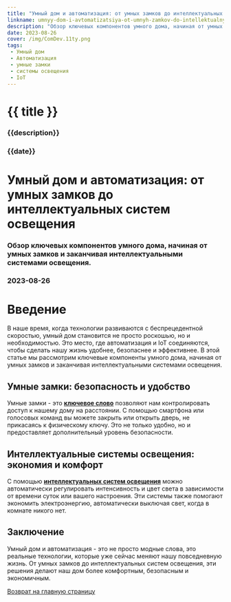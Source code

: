 ```yaml
---
title: "Умный дом и автоматизация: от умных замков до интеллектуальных систем освещения"
linkname: umnyy-dom-i-avtomatizatsiya-ot-umnyh-zamkov-do-intellektualnyh-sistem-osvescheniya
description: "Обзор ключевых компонентов умного дома, начиная от умных замков и заканчивая интеллектуальными системами освещения."
date: 2023-08-26
cover: /img/ComDev.11ty.png
tags: 
 - Умный дом
 - Автоматизация
 - умные замки
 - системы освещения
 - IoT
---
```


# {{ title }}
### {{description}}
### {{date}}

# Умный дом и автоматизация: от умных замков до интеллектуальных систем освещения

### Обзор ключевых компонентов умного дома, начиная от умных замков и заканчивая интеллектуальными системами освещения.
### 2023-08-26

# Введение

В наше время, когда технологии развиваются с беспрецедентной скоростью, умный дом становится не просто роскошью, но и необходимостью. Это место, где автоматизация и IoT соединяются, чтобы сделать нашу жизнь удобнее, безопаснее и эффективнее. В этой статье мы рассмотрим ключевые компоненты умного дома, начиная от умных замков и заканчивая интеллектуальными системами освещения.

## Умные замки: безопасность и удобство

Умные замки - это **[ключевое слово](/)** позволяют нам контролировать доступ к нашему дому на расстоянии. С помощью смартфона или голосовых команд вы можете закрыть или открыть дверь, не прикасаясь к физическому ключу. Это не только удобно, но и предоставляет дополнительный уровень безопасности.

## Интеллектуальные системы освещения: экономия и комфорт

С помощью **[интеллектуальных систем освещения](/)** можно автоматически регулировать интенсивность и цвет света в зависимости от времени суток или вашего настроения. Эти системы также помогают экономить электроэнергию, автоматически выключая свет, когда в комнате никого нет.

## Заключение

Умный дом и автоматизация - это не просто модные слова, это реальные технологии, которые уже сейчас меняют нашу повседневную жизнь. От умных замков до интеллектуальных систем освещения, эти решения делают наш дом более комфортным, безопасным и экономичным.


[Возврат на главную страницу](/)
